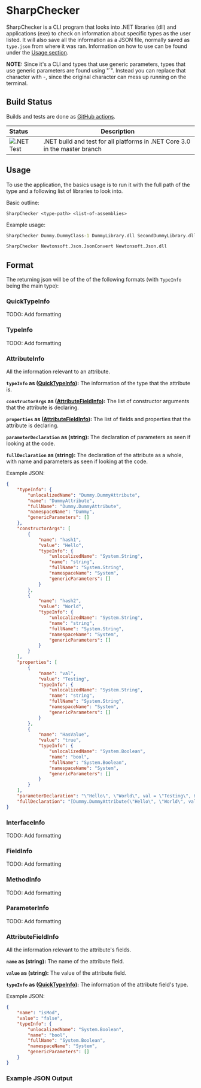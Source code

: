 # SharpChecker

SharpChecker is a CLI program that looks into .NET libraries (dll) and
applications (exe) to check on information about specific types as the
user listed. It will also save all the information as a JSON file, normally
saved as `type.json` from where it was ran. Information on how to use can
be found under the [Usage section](#usage).

**NOTE:** Since it's a CLI and types that use generic parameters, types that
use generic parameters are found using "`". Instead you can replace that
character with -, since the original character can mess up running on the terminal.

## Build Status

Builds and tests are done as
[GitHub actions](https://github.com/FuLagann/sharp-checker/actions).

| Status | Description |
|:-------|-------------|
| ![.NET Test](https://github.com/FuLagann/sharp-checker/workflows/.NET%20Test/badge.svg) | .NET build and test for all platforms in .NET Core 3.0 in the master branch |

## Usage

To use the application, the basics usage is to run it with the full path of
the type and a following list of libraries to look into.

Basic outline:

```
SharpChecker <type-path> <list-of-assemblies>
```

Example usage:

```bat
SharpChecker Dummy.DummyClass-1 DummyLibrary.dll SecondDummyLibrary.dll
```

```bat
SharpChecker Newtonsoft.Json.JsonConvert Newtonsoft.Json.dll
```

## Format

The returning json will be of the of the following formats (with `TypeInfo` being the main type):

### QuickTypeInfo

TODO: Add formatting

### TypeInfo

TODO: Add formatting

### AttributeInfo

All the information relevant to an attribute.

**`typeInfo` as ([QuickTypeInfo](#quicktypeinfo)):** The information of the type
that the attribute is.

**`constructorArgs` as ([AttributeFieldInfo](#attributefieldinfo)):** The list of
constructor arguments that the attribute is declaring.

**`properties` as ([AttributeFieldInfo](#attributefieldinfo)):** The list of fields and properties that the attribute is declaring.

**`parameterDeclaration` as (string):** The declaration of parameters as seen if
looking at the code.

**`fullDeclaration` as (string):** The declaration of the attribute as a whole, with name and parameters as seen if looking at the code.

Example JSON:

```json
{
	"typeInfo": {
		"unlocalizedName": "Dummy.DummyAttribute",
		"name": "DummyAttribute",
		"fullName": "Dummy.DummyAttribute",
		"namespaceName": "Dummy",
		"genericParameters": []
	},
	"constructorArgs": [
		{
			"name": "hash1",
			"value": "Hello",
			"typeInfo": {
				"unlocalizedName": "System.String",
				"name": "string",
				"fullName": "System.String",
				"namespaceName": "System",
				"genericParameters": []
			}
		},
		{
			"name": "hash2",
			"value": "World",
			"typeInfo": {
				"unlocalizedName": "System.String",
				"name": "string",
				"fullName": "System.String",
				"namespaceName": "System",
				"genericParameters": []
			}
		}
	],
	"properties": [
		{
			"name": "val",
			"value": "Testing",
			"typeInfo": {
				"unlocalizedName": "System.String",
				"name": "string",
				"fullName": "System.String",
				"namespaceName": "System",
				"genericParameters": []
			}
		},
		{
			"name": "HasValue",
			"value": "true",
			"typeInfo": {
				"unlocalizedName": "System.Boolean",
				"name": "bool",
				"fullName": "System.Boolean",
				"namespaceName": "System",
				"genericParameters": []
			}
		}
	],
	"parameterDeclaration": "\"Hello\", \"World\", val = \"Testing\", HasValue = true",
	"fullDeclaration": "[Dummy.DummyAttribute(\"Hello\", \"World\", val = \"Testing\", HasValue = true)]"
}
```

### InterfaceInfo

TODO: Add formatting

### FieldInfo

TODO: Add formatting

### MethodInfo

TODO: Add formatting

### ParameterInfo

TODO: Add formatting

### AttributeFieldInfo

All the information relevant to the attribute's fields.

**`name` as (string):** The name of the attribute field.

**`value` as (string):** The value of the attribute field.

**`typeInfo` as ([QuickTypeInfo](#quicktypeinfo)):** The information of the attribute field's type.

Example JSON:

```json
{
	"name": "isMod",
	"value": "false",
	"typeInfo": {
		"unlocalizedName": "System.Boolean",
		"name": "bool",
		"fullName": "System.Boolean",
		"namespaceName": "System",
		"genericParameters": []
	}
}
```

### Example JSON Output

```json

```
